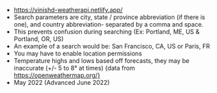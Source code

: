 - https://vinishd-weatherapi.netlify.app/
- Search parameters are city, state / province abbreviation (if there is one), and country abbreviation- separated by a comma and space.
- This prevents confusion during searching (Ex: Portland, ME, US & Portland, OR, US)
- An example of a search would be: San Francisco, CA, US or Paris, FR
- You may have to enable location permissions
- Temperature highs and lows based off forecasts, they may be inaccurate (+/- 5 to 8° at times) {data from https://openweathermap.org/}
- May 2022 (Advanced June 2022)
